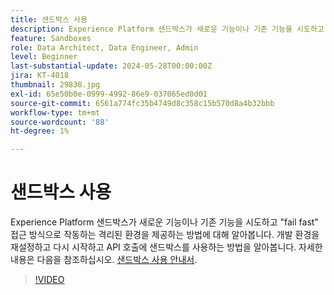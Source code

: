 ```yaml
---
title: 샌드박스 사용
description: Experience Platform 샌드박스가 새로운 기능이나 기존 기능을 시도하고 "fail fast" 접근 방식으로 작동하는 격리된 환경을 제공하는 방법에 대해 알아봅니다. 개발 환경을 재설정하고 다시 시작하고 API 호출에 샌드박스를 사용하는 방법을 알아봅니다.
feature: Sandboxes
role: Data Architect, Data Engineer, Admin
level: Beginner
last-substantial-update: 2024-05-28T00:00:00Z
jira: KT-4018
thumbnail: 29838.jpg
exl-id: 65e50b0e-0999-4992-86e9-037065ed0d01
source-git-commit: 6561a774fc35b4749d8c358c15b570d8a4b32bbb
workflow-type: tm+mt
source-wordcount: '88'
ht-degree: 1%

---
```


# 샌드박스 사용

Experience Platform 샌드박스가 새로운 기능이나 기존 기능을 시도하고 &quot;fail fast&quot; 접근 방식으로 작동하는 격리된 환경을 제공하는 방법에 대해 알아봅니다. 개발 환경을 재설정하고 다시 시작하고 API 호출에 샌드박스를 사용하는 방법을 알아봅니다. 자세한 내용은 다음을 참조하십시오. [샌드박스 사용 안내서](https://experienceleague.adobe.com/docs/experience-platform/sandbox/home.html?lang=ko-KR).

>[!VIDEO](https://video.tv.adobe.com/v/29838/?learn=on)


